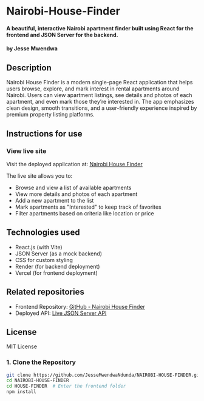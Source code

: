 # Nairobi-House-Finder

#### A beautiful, interactive Nairobi apartment finder built using React for the frontend and JSON Server for the backend.

#### by Jesse Mwendwa

## Description

Nairobi House Finder is a modern single-page React application that helps users browse, explore, and mark interest in rental apartments around Nairobi. Users can view apartment listings, see details and photos of each apartment, and even mark those they’re interested in. The app emphasizes clean design, smooth transitions, and a user-friendly experience inspired by premium property listing platforms.

## Instructions for use

### View live site  
Visit the deployed application at: [Nairobi House Finder](https://nairobi-house-finder.vercel.app/)

The live site allows you to:
- Browse and view a list of available apartments
- View more details and photos of each apartment
- Add a new apartment to the list
- Mark apartments as "Interested" to keep track of favorites
- Filter apartments based on criteria like location or price

## Technologies used

- React.js (with Vite)
- JSON Server (as a mock backend)
- CSS for custom styling
- Render (for backend deployment)
- Vercel (for frontend deployment)

## Related repositories

- Frontend Repository: [GitHub - Nairobi House Finder](https://github.com/JesseMwendwaNdunda/NAIROBI-HOUSE-FINDER)
- Deployed API: [Live JSON Server API](https://nairobi-house-finder-backend.onrender.com/apartments)

## License

MIT License


### 1. Clone the Repository

```bash
git clone https://github.com/JesseMwendwaNdunda/NAIROBI-HOUSE-FINDER.git
cd NAIROBI-HOUSE-FINDER
cd HOUSE-FINDER  # Enter the frontend folder
npm install







